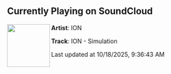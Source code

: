 ## Currently Playing on SoundCloud

[<img align="left" width="100" src="https://i1.sndcdn.com/artworks-T9LR9K5O7TVFxS7S-aCj4IQ-t500x500.jpg">](https://soundcloud.com/oblyskmusicgroup/ion-simulation)

**Artist**: ION 

**Track**: ION - Simulation

Last updated at 10/18/2025, 9:36:43 AM

